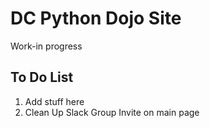 # DC Python Dojo Site

Work-in progress


## To Do List

1. Add stuff here
2. Clean Up Slack Group Invite on main page